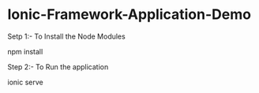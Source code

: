 # Ionic-Framework-Application-Demo

Setp 1:- To Install the Node Modules 

npm install 

Step 2:- To Run the application

ionic serve
